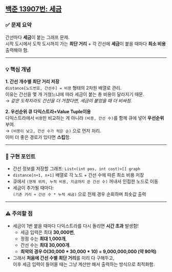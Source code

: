 ## [백준 13907번: 세금](https://github.com/Syldris/Baekjoon-Study/tree/main/C%23/%EB%B0%B1%EC%A4%80/Platinum/13907.%E2%80%85%EC%84%B8%EA%B8%88)

### ✅ 문제 요약

간선마다 **세금**이 붙는 그래프 문제.  
시작 도시에서 도착 도시까지 가는 **최단 거리** + 각 간선에 **세금**이 붙을 때마다 **최소 비용** 출력해야 함.

---

### 💡 핵심 개념

**1. 간선 개수별 최단 거리 저장**  
`distance[노드번호, 간선수] = 비용` 형태의 2차원 배열로 관리.  
이유는 간선을 몇 개 거쳤느냐에 따라 세금이 붙는 총 비용이 달라지기 때문.  
→ *같은 도착지라도 간선을 더 거쳤다면, 세금이 붙었을 때 더 비싸짐.*

**2. 우선순위 큐 다익스트라+Value Tuple이용**  
다익스트라에서 `비용`만 비교하는 게 아니라 `(비용, 간선 수)`를 함께 큐에 넣어 **우선순위** 부여.  
→ `(비용이 낮고, 간선 수가 적은 순)` 으로 먼저 처리.  
이미 더 좋은 경로가 있다면 **스킵**함.

---

### 📌 구현 포인트

- 간선 정보를 저장할 그래프: `List<(int pos, int cost)>[] graph`
- `distance[n+1, n+1]` 배열로 각 노드 + 간선 수에 따른 최소 비용 저장
- 큐에서 `(현재 위치, 누적 비용, 지금까지 쓴 간선 수)` 꺼내서 인접한 노드로 이동
- 세금이 추가될 때마다:  
  `(기존 거리 + 간선 수 * 누적 세금)` 으로 전체 경우 순회하며 최솟값 출력

---

### ⚠️ 주의할 점

- 세금이 1번 붙을 때마다 다익스트라를 다시 돌리면 **시간 초과** 발생함!  
  - 세금 입력은 최대 **30,000번**,  
  - 정점 수는 **최대 1,000개**,  
  - 간선 수는 **최대 30,000개**.
  - **최악의 경우 O(30,000 * 30,000 * 10) = 9,000,000,000 (약 90억)**
- 그래서 **처음에 간선 수별 최단 거리**를 미리 다 구해두고,  
  이후 세금 입력이 들어올 때는 그냥 계산만 해서 출력하는 방식으로 최적화함.
